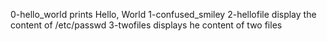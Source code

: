 0-hello_world prints Hello, World
1-confused_smiley
2-hellofile display the content of /etc/passwd
3-twofiles displays he content of two files 
